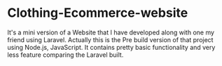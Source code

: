 # Clothing-Ecommerce-website
It's a mini version of a Website that I have developed along with one my friend using Laravel. Actually this is the Pre build version of that project using Node.js, JavaScript. It contains pretty basic functionality and very less feature comparing the Laravel built. 
